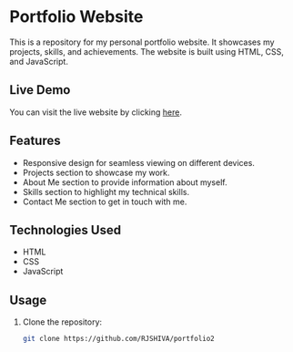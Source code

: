 # Portfolio Website

This is a repository for my personal portfolio website. It showcases my projects, skills, and achievements. The website is built using HTML, CSS, and JavaScript.

## Live Demo

You can visit the live website by clicking [here](https://portfolio2-swart-phi.vercel.app/).

## Features

- Responsive design for seamless viewing on different devices.
- Projects section to showcase my work.
- About Me section to provide information about myself.
- Skills section to highlight my technical skills.
- Contact Me section to get in touch with me.

## Technologies Used

- HTML
- CSS
- JavaScript

## Usage

1. Clone the repository:

   ```bash
   git clone https://github.com/RJSHIVA/portfolio2
